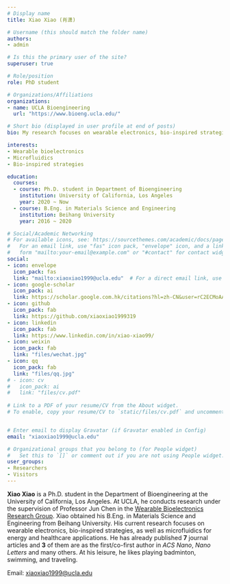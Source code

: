 ```yaml
---
# Display name
title: Xiao Xiao (肖潇)

# Username (this should match the folder name)
authors:
- admin

# Is this the primary user of the site?
superuser: true

# Role/position
role: PhD student

# Organizations/Affiliations
organizations:
- name: UCLA Bioengineering
  url: "https://www.bioeng.ucla.edu/"

# Short bio (displayed in user profile at end of posts)
bio: My research focuses on wearable electronics, bio-inspired strategies, as well as microfluidics for energy and healthcare applications.

interests:
- Wearable bioelectronics
- Microfluidics
- Bio-inspired strategies

education:
  courses:
  - course: Ph.D. student in Department of Bioengineering
    institution: University of California, Los Angeles
    year: 2020 ~ Now
  - course: B.Eng. in Materials Science and Engineering
    institution: Beihang University
    year: 2016 ~ 2020

# Social/Academic Networking
# For available icons, see: https://sourcethemes.com/academic/docs/page-builder/#icons
#   For an email link, use "fas" icon pack, "envelope" icon, and a link in the
#   form "mailto:your-email@example.com" or "#contact" for contact widget.
social:
- icon: envelope
  icon_pack: fas
  link: "mailto:xiaoxiao1999@ucla.edu"  # For a direct email link, use "mailto:test@example.org".
- icon: google-scholar
  icon_pack: ai
  link: https://scholar.google.com.hk/citations?hl=zh-CN&user=rC2ECMoAAAAJ
- icon: github
  icon_pack: fab
  link: https://github.com/xiaoxiao1999319
- icon: linkedin
  icon_pack: fab
  link: https://www.linkedin.com/in/xiao-xiao99/
- icon: weixin
  icon_pack: fab
  link: "files/wechat.jpg"
- icon: qq
  icon_pack: fab
  link: "files/qq.jpg"
# - icon: cv
#   icon_pack: ai
#   link: "files/cv.pdf"
  
# Link to a PDF of your resume/CV from the About widget.
# To enable, copy your resume/CV to `static/files/cv.pdf` and uncomment the lines below.


# Enter email to display Gravatar (if Gravatar enabled in Config)
email: "xiaoxiao1999@ucla.edu"

# Organizational groups that you belong to (for People widget)
#   Set this to `[]` or comment out if you are not using People widget.
user_groups:
- Researchers
- Visitors
---
```


**Xiao Xiao** is a Ph.D. student in the Department of Bioengineering at the University of California, Los Angeles. At UCLA, he conducts research under the supervision of Professor Jun Chen in the [Wearable Bioelectronics Research Group](https://www.junchenlab.com). Xiao obtained his B.Eng. in Materials Science and Engineering from Beihang University. His current research focuses on wearable electronics, bio-inspired strategies, as well as microfluidics for energy and healthcare applications. He has already published **7** journal articles and **3** of them are as the first/co-first author in *ACS Nano*, *Nano Letters* and many others. At his leisure, he likes playing badminton, swimming, and traveling.

Email: xiaoxiao1999@ucla.edu

